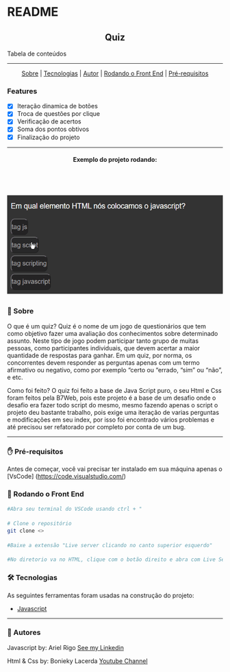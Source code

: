 # README

<h2 align="center">Quiz</h2>

Tabela de conteúdos

----------------
<p align="center">
    <a href="#sobre">Sobre</a>
    |
    <a href="#tecnologias">Tecnologias</a>
    |
    <a href="#autor">Autor</a>
    |
    <a href="#rodando_front">Rodando o Front End</a>
    |
    <a href="#prereq">Pré-requisitos</a>
</p>

 ### Features

 - [x] Iteração dinamica de botões
 - [x] Troca de questões por clique
 - [x] Verificação de acertos
 - [x] Soma dos pontos obtivos
 - [x] Finalização do projeto
 
------------------------------
<h4 align="center">Exemplo do projeto rodando:</h4>
<br>

<h1 align="center"> 
 <img alt="readme" title="Readme" src="./Animação.gif">
</h1>

### 📖 Sobre
O que é um quiz?
     Quiz é o nome de um jogo de questionários que tem como objetivo fazer uma avaliação dos conhecimentos sobre determinado assunto.
    Neste tipo de jogo podem participar tanto grupo de muitas pessoas, como participantes individuais, que devem acertar a maior quantidade de respostas para ganhar.
    Em um quiz, por norma, os concorrentes devem responder as perguntas apenas com um termo afirmativo ou negativo, como por exemplo “certo ou “errado, “sim” ou “não”, e etc.

Como foi feito? 
     O quiz foi feito a base de Java Script puro, o seu Html e Css foram feitos pela B7Web, pois este projeto é a base de um desafio onde o desafio era fazer todo script do mesmo, mesmo fazendo apenas o script o projeto deu bastante trabalho, pois exige uma iteração de varias perguntas e modificações em seu index, por isso foi encontrado vários problemas e até precisou ser refatorado por completo por conta de um bug.
    
-------
### ✋ Pré-requisitos

Antes de começar, você vai precisar ter instalado em sua máquina apenas o [VsCode] (https://code.visualstudio.com/)

### 🎲 Rodando o Front End

```bash 
#Abra seu terminal do VSCode usando ctrl + "

# Clone o repositório
git clone <>

#Baixe a extensão "Live server clicando no canto superior esquerdo"

#No diretorio va no HTML, clique com o botão direito e abra com Live Server
```
### 🛠 Tecnologias
 As seguintes ferramentas foram usadas na construção do projeto:

 - [Javascript](https://www.javascript.com)

----------------

### 👦 Autores
Javascript by: Ariel Rigo [See my Linkedin](https://www.linkedin.com/in/ariel-rigo-588682228/)

Html & Css by: Bonieky Lacerda [Youtube Channel](https://www.youtube.com/c/BoniekyLacerdaLeal)


